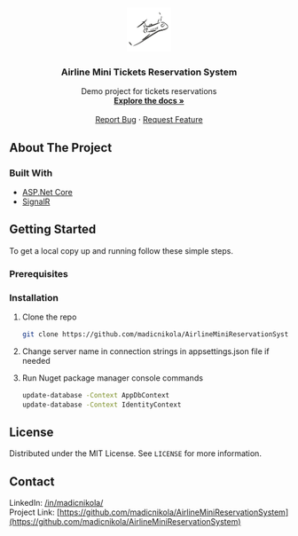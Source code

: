 

<!-- PROJECT SHIELDS -->
<!--
*** I'm using markdown "reference style" links for readability.
*** Reference links are enclosed in brackets [ ] instead of parentheses ( ).
*** See the bottom of this document for the declaration of the reference variables
*** for contributors-url, forks-url, etc. This is an optional, concise syntax you may use.
*** https://www.markdownguide.org/basic-syntax/#reference-style-links
-->


<!-- PROJECT LOGO -->
<br />
<p align="center">
  <a href="https://github.com/madicnikola/AirlineMiniReservationSystem">
    <img src="images/logo.png" alt="Logo" width="80" height="80">
  </a>

  <h3 align="center">Airline Mini Tickets Reservation System</h3>

  <p align="center">
    Demo project for tickets reservations
    <br />
    <a href="https://github.com/madicnikola/AirlineMiniReservationSystem"><strong>Explore the docs »</strong></a>
    <br />
    <br />
    <a href="https://github.commadicnikola/AirlineMiniReservationSystem/issues">Report Bug</a>
    ·
    <a href="https://github.com/madicnikola/AirlineMiniReservationSystem/issues">Request Feature</a>
  </p>

<!-- ABOUT THE PROJECT -->
## About The Project


### Built With

* [ASP.Net Core](https://docs.microsoft.com/aspnet/core)
* [SignalR](https://dotnet.microsoft.com/apps/aspnet/signalr)

<!-- GETTING STARTED -->
## Getting Started

To get a local copy up and running follow these simple steps.

### Prerequisites

### Installation

1. Clone the repo
   ```sh
   git clone https://github.com/madicnikola/AirlineMiniReservationSystem
   ```
2. Change server name in connection strings in appsettings.json file if needed

3. Run Nuget package manager console commands
   ```sh
   update-database -Context AppDbContext
   update-database -Context IdentityContext
   ```
   
<!-- LICENSE -->
## License

Distributed under the MIT License. See `LICENSE` for more information.



<!-- CONTACT -->
## Contact
LinkedIn: [/in/madicnikola/](https://www.linkedin.com/in/madicnikola)
<br />
Project Link: [https://github.com/madicnikola/AirlineMiniReservationSystem](https://github.com/madicnikola/AirlineMiniReservationSystem)
